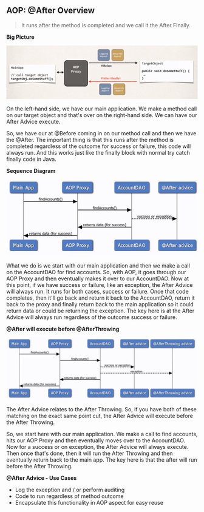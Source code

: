 ## AOP: @After Overview

> It runs after the method is completed and we call it the After Finally.

**Big Picture**

![@After Advice - Interaction](./Interaction.jpg)

On the left-hand side, we have our main application. We make a method call on our target object
and that's over on the right-hand side. We can have our After Advice execute.

So, we have our at @Before coming in on our method call and then we have the @After.
The important thing is that this runs after the method is completed
regardless of the outcome for success or failure, this code will always run.
And this works just like the finally block with normal try catch finally code in Java.

**Sequence Diagram**

![@After Advice - Sequence Diagram](./sequenceDiagram.jpg)

What we do is we start with our main application and then we make a call on the AccountDAO for find accounts.
So, with AOP, it goes through our AOP Proxy and then eventually makes it over to our AccountDAO.
Now at this point, if we have success or failure, like an exception, the After Advice will always run.
It runs for both cases, success or failure. Once that code completes, then it'll go back and return it back to the AccountDAO,
return it back to the proxy and finally return back to the main application so it could return data or could be returning the exception.
The key here is at the After Advice will always run regardless of the outcome success or failure.

**@After will execute before @AfterThrowing**

![@After Advice - Sequence Diagram](./sequenceDiagram2.jpg)

The After Advice relates to the After Throwing. So, if you have both of these matching
on the exact same point cut, the After Advice will execute before the After Throwing.

So, we start here with our main application. We make a call to find accounts,
hits our AOP Proxy and then eventually moves over to the AccountDAO.
Now for a success or on exception, the After Advice will always execute.
Then once that's done, then it will run the After Throwing and then eventually return back to the main app.
The key here is that the after will run before the After Throwing.

**@After Advice - Use Cases**

* Log the exception and / or perform auditing
* Code to run regardless of method outcome
* Encapsulate this functionality in AOP aspect for easy reuse